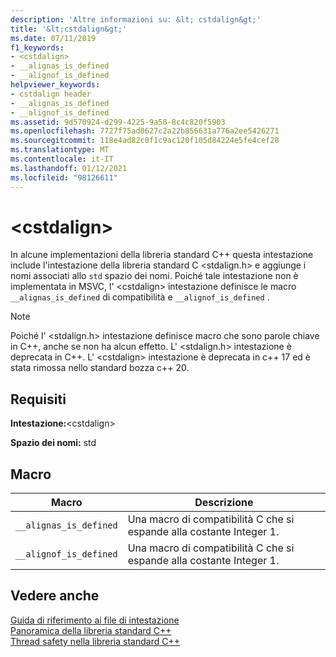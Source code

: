 ```yaml
---
description: 'Altre informazioni su: &lt; cstdalign&gt;'
title: '&lt;cstdalign&gt;'
ms.date: 07/11/2019
f1_keywords:
- <cstdalign>
- __alignas_is_defined
- __alignof_is_defined
helpviewer_keywords:
- cstdalign header
- __alignas_is_defined
- __alignof_is_defined
ms.assetid: 9d570924-d299-4225-9a58-8c4c820f5903
ms.openlocfilehash: 7727f75ad0627c2a22b856631a776a2ee5426271
ms.sourcegitcommit: 118e4ad82c0f1c9ac120f105d84224e5fe4cef28
ms.translationtype: MT
ms.contentlocale: it-IT
ms.lasthandoff: 01/12/2021
ms.locfileid: "98126611"
---
```

# <a name="ltcstdaligngt"></a>&lt;cstdalign&gt;

In alcune implementazioni della libreria standard C++ questa intestazione include l'intestazione della libreria standard C \<stdalign.h> e aggiunge i nomi associati allo `std` spazio dei nomi. Poiché tale intestazione non è implementata in MSVC, l' \<cstdalign> intestazione definisce le macro `__alignas_is_defined` di compatibilità e `__alignof_is_defined` .

> [!NOTE]
> Poiché l' \<stdalign.h> intestazione definisce macro che sono parole chiave in C++, anche se non ha alcun effetto. L' \<stdalign.h> intestazione è deprecata in C++. L' \<cstdalign> intestazione è deprecata in c++ 17 ed è stata rimossa nello standard bozza c++ 20.

## <a name="requirements"></a>Requisiti

**Intestazione:**\<cstdalign>

**Spazio dei nomi:** std

## <a name="macros"></a>Macro

| Macro | Descrizione |
| - | - |
| `__alignas_is_defined` | Una macro di compatibilità C che si espande alla costante Integer 1. |
| `__alignof_is_defined` | Una macro di compatibilità C che si espande alla costante Integer 1. |

## <a name="see-also"></a>Vedere anche

[Guida di riferimento ai file di intestazione](cpp-standard-library-header-files.md)\
[Panoramica della libreria standard C++](cpp-standard-library-overview.md)\
[Thread safety nella libreria standard C++](thread-safety-in-the-cpp-standard-library.md)
